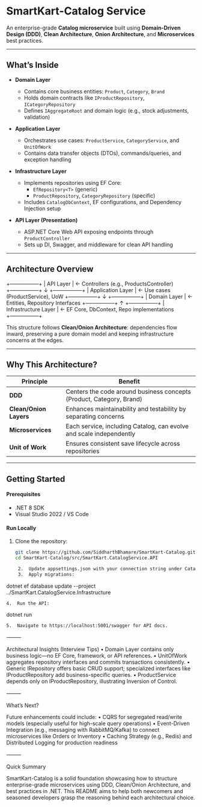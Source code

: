 
# SmartKart-Catalog Service

An enterprise-grade **Catalog microservice** built using **Domain-Driven Design (DDD)**, **Clean Architecture**, **Onion Architecture**, and **Microservices** best practices.

---

##  What’s Inside

- **Domain Layer**  
  - Contains core business entities: `Product`, `Category`, `Brand`  
  - Holds domain contracts like `IProductRepository`, `ICategoryRepository`  
  - Defines `IAggregateRoot` and domain logic (e.g., stock adjustments, validation)

- **Application Layer**  
  - Orchestrates use cases: `ProductService`, `CategoryService`, and `UnitOfWork`  
  - Contains data transfer objects (DTOs), commands/queries, and exception handling

- **Infrastructure Layer**  
  - Implements repositories using EF Core:
    - `EfRepository<T>` (generic)
    - `ProductRepository`, `CategoryRepository` (specific)
  - Includes `CatalogDbContext`, EF configurations, and Dependency Injection setup

- **API Layer (Presentation)**  
  - ASP.NET Core Web API exposing endpoints through `ProductController`
  - Sets up DI, Swagger, and middleware for clean API handling

---

##  Architecture Overview

+–––––––––––+
|    API Layer         |  ← Controllers (e.g., ProductsController)
+–––––––––––+
↓
+–––––––––––+
| Application Layer    |  ← Use cases (ProductService), UoW
+–––––––––––+
↓
+–––––––––––+
| Domain Layer         |  ← Entities, Repository Interfaces
+–––––––––––+
↑
+–––––––––––+
| Infrastructure Layer |  ← EF Core, DbContext, Repo implementations
+–––––––––––+

This structure follows **Clean/Onion Architecture**: dependencies flow inward, preserving a pure domain model and keeping infrastructure concerns at the edges.

---

##  Why This Architecture?

| Principle              | Benefit                                                                |
|-------------------------|------------------------------------------------------------------------|
| **DDD**                | Centers the code around business concepts (Product, Category, Brand)   |
| **Clean/Onion Layers** | Enhances maintainability and testability by separating concerns        |
| **Microservices**      | Each service, including Catalog, can evolve and scale independently    |
| **Unit of Work**       | Ensures consistent save lifecycle across repositories                  |

---

##  Getting Started

#### Prerequisites
- .NET 8 SDK
- Visual Studio 2022 / VS Code

#### Run Locally
1. Clone the repository:
   ```bash
   git clone https://github.com/SiddharthBhamare/SmartKart-Catalog.git
   cd SmartKart-Catalog/src/SmartKart.CatalogService.API

	2.	Update appsettings.json with your connection string under CatalogConnection.
	3.	Apply migrations:

dotnet ef database update --project ../SmartKart.CatalogService.Infrastructure


	4.	Run the API:

dotnet run


	5.	Navigate to https://localhost:5001/swagger for API docs.

⸻

Architectural Insights (Interview Tips)
	•	Domain Layer contains only business logic—no EF Core, framework, or API references.
	•	UnitOfWork aggregates repository interfaces and commits transactions consistently.
	•	Generic IRepository<T> offers basic CRUD support; specialized interfaces like IProductRepository add business-specific queries.
	•	ProductService depends only on IProductRepository, illustrating Inversion of Control.

⸻

What’s Next?

Future enhancements could include:
	•	CQRS for segregated read/write models (especially useful for high-scale query operations)
	•	Event-Driven Integration (e.g., messaging with RabbitMQ/Kafka) to connect microservices like Orders or Inventory
	•	Caching Strategy (e.g., Redis) and Distributed Logging for production readiness

⸻

Quick Summary

SmartKart-Catalog is a solid foundation showcasing how to structure enterprise-grade microservices using DDD, Clean/Onion Architecture, and best practices in .NET. This README aims to help both newcomers and seasoned developers grasp the reasoning behind each architectural choice.
